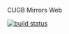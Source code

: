 CUGB Mirrors Web

[![build status](http://git.cugbteam.org/cugblug/mirror-web/badges/master/build.svg)](http://git.cugbteam.org/cugblug/mirror-web/commits/master)
